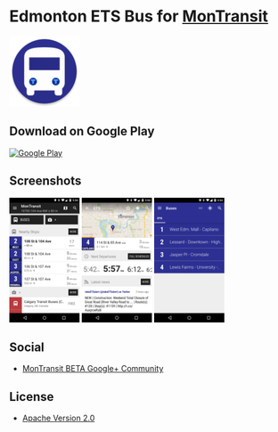 # Edmonton ETS Bus for [MonTransit](https://github.com/mtransitapps/mtransit-for-android)

<img width="25%" height="25%" src="https://raw.githubusercontent.com/mtransitapps/ca-edmonton-ets-bus-android/master/pub/hi-res-app-icon.png"/>

## Download on Google Play

[![Google Play](https://developer.android.com/images/brand/en_app_rgb_wo_60.png)](https://play.google.com/store/apps/details?id=org.mtransit.android.ca_edmonton_ets_bus)

## Screenshots

<img width="25%" height="25%" src="https://raw.githubusercontent.com/mtransitapps/ca-edmonton-ets-bus-android/master/pub/screenshot-phone-1.png"/>
<img width="25%" height="25%" src="https://raw.githubusercontent.com/mtransitapps/ca-edmonton-ets-bus-android/master/pub/screenshot-phone-2.png"/>
<img width="25%" height="25%" src="https://raw.githubusercontent.com/mtransitapps/ca-edmonton-ets-bus-android/master/pub/screenshot-phone-3.png"/>

## Social

* [MonTransit BETA Google+ Community](https://plus.google.com/communities/111796337224469270605)

## License

* [Apache Version 2.0](http://www.apache.org/licenses/LICENSE-2.0.html)
